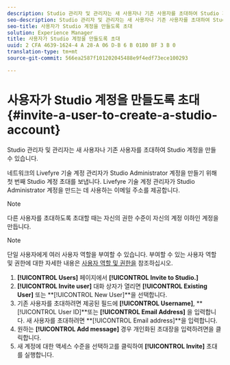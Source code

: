 ```yaml
---
description: Studio 관리자 및 관리자는 새 사용자나 기존 사용자를 초대하여 Studio 계정을 만들 수 있습니다.
seo-description: Studio 관리자 및 관리자는 새 사용자나 기존 사용자를 초대하여 Studio 계정을 만들 수 있습니다.
seo-title: 사용자가 Studio 계정을 만들도록 초대
solution: Experience Manager
title: 사용자가 Studio 계정을 만들도록 초대
uuid: 2 CFA 4639-1624-4 A 28-A 06 D-B 6 B 0180 BF 3 B 0
translation-type: tm+mt
source-git-commit: 566ea2587f101202045488e9f4edf73ece100293

---
```



# 사용자가 Studio 계정을 만들도록 초대{#invite-a-user-to-create-a-studio-account}

Studio 관리자 및 관리자는 새 사용자나 기존 사용자를 초대하여 Studio 계정을 만들 수 있습니다.

네트워크의 Livefyre 기술 계정 관리자가 Studio Administrator 계정을 만들기 위해 첫 번째 Studio 계정 초대를 보냅니다. Livefyre 기술 계정 관리자가 Studio Administrator 계정을 만드는 데 사용하는 이메일 주소를 제공합니다.

>[!NOTE]
>
>다른 사용자를 초대하도록 초대할 때는 자신의 권한 수준이 자신의 계정 이하인 계정을 만듭니다.

>[!NOTE]
>
>단일 사용자에게 여러 사용자 역할을 부여할 수 있습니다. 부여할 수 있는 사용자 역할 및 권한에 대한 자세한 내용은 [사용자 역할 및 권한을](../c-users-creating-accounts-with-studio-access/c-user-types.md#c_user_types) 참조하십시오.

1. **[!UICONTROL Users]** 페이지에서 **[!UICONTROL Invite to Studio.]**
1. **[!UICONTROL Invite user]** 대화 상자가 열리면 **[!UICONTROL Existing User]** 또는 **[!UICONTROL New User]**을 선택합니다.
1. 기존 사용자를 초대하려면 제공된 필드에 **[!UICONTROL Username]**, **[!UICONTROL User ID]**또는 **[!UICONTROL Email Address]** 을 입력합니다. 새 사용자를 초대하려면 **[!UICONTROL Email address]**을 입력합니다.
1. 원하는 **[!UICONTROL Add message]** 경우 개인화된 초대장을 입력하려면을 클릭합니다.
1. 새 계정에 대한 액세스 수준을 선택하고를 클릭하여 **[!UICONTROL Invite]** 초대를 실행합니다.
